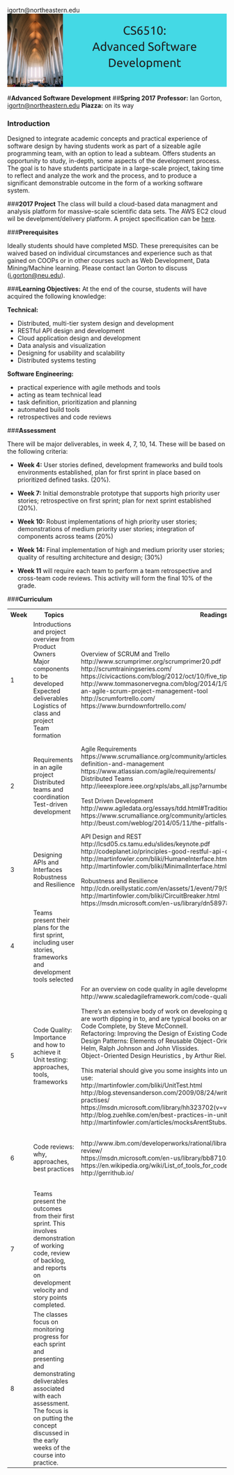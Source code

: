 


igortn&commat;northeastern.edu<br>
<img src="https://raw.githubusercontent.com/gortonator/CS6510-Advanced-Software-Development/master/img/CS6510.png"> <br>

#**Advanced Software Development** 
##**Spring 2017**
**Professor:** Ian Gorton, igortn@northeastern.edu
**Piazza:** on its way

### **Introduction**
Designed to integrate academic concepts and practical experience of software design by having students work as part of a sizeable agile programming team, with an option to lead a subteam. Offers students an opportunity to study, in-depth, some aspects of the development process. The goal is to have students participate in a large-scale project, taking time to reflect and analyze the work and the process, and to produce a significant demonstrable outcome in the form of a working software system.  

###**2017 Project**
The class will build a cloud-based data managment and analysis platform for massive-scale scientific data sets. The AWS EC2 cloud wil be develpment/delivery  platform. A project specification can be [here](https://github.com/gortonator/CS6510-Advanced-Software-Development/blob/master/docs/CS6510ProjectDescription2017.md).

###**Prerequisites**  

Ideally students should have completed MSD. These prerequisites can be waived based on individual circumstances and experience such as that gained on COOPs or in other courses such as Web Development, Data Mining/Machine learning. Please contact Ian Gorton to discuss (i.gorton@neu.edu).

###**Learning Objectives:** 
At the end of the course, students will have acquired the following knowledge:  

**Technical:**   

 - Distributed, multi-tier system design and development   
 - RESTful API   design and development   
 - Cloud application design and development  
 - Data analysis and visualization   
 - Designing for  usability and scalability  
 -  Distributed systems testing

**Software Engineering:**  

 - practical experience with agile methods and tools   
 - acting as team   technical lead   
 - task definition, prioritization and planning  
 - automated  build tools   
 - retrospectives   and code reviews

###**Assessment**  

There will be major deliverables, in week 4, 7, 10, 14. These will be based on the following criteria:  

 - **Week 4:** User stories defined, development frameworks and build tools environments established, plan for first sprint in place based   on prioritized defined tasks. (20%).  
   
 - **Week 7:** Initial demonstrable prototype that supports high priority user stories; retrospective on first sprint; plan for next   sprint established (20%).  
   
 -  **Week 10:** Robust implementations of high priority user stories; demonstrations of medium priority user stories; integration of   components across teams (20%)  
   
 -  **Week 14:** Final implementation of high and medium priority user stories; quality of resulting architecture and design; (30%)  
   
 - **Week 11** will require each team to perform a team retrospective and cross-team code reviews. This activity will form the final 10% of   the grade.

###**Curriculum**
<table>
  <tr>
    <th>Week</th>
    <th>Topics</th>
    <th>Readings</th>
    <th>Homework</th>
  </tr>
  <tr>
    <td>1</td>
    <td> Introductions and project overview from Product Owners <br>
Major components to be developed <br>
Expected deliverables  <br>
Logistics of class and project <br>
Team formation 
    </td>
    <td> Overview of SCRUM and Trello <br>
http://www.scrumprimer.org/scrumprimer20.pdf <br>
http://scrumtrainingseries.com/ <br>
https://civicactions.com/blog/2012/oct/10/five_tips_for_using_trello_for_scrum <br>
http://www.tommasonervegna.com/blog/2014/1/9/10-effective-tips-for-using-trello-as-an-agile-scrum-project-management-tool <br>
http://scrumfortrello.com/ <br>
https://www.burndownfortrello.com/ 
    </td>
    <td>Each team nominates a Scrum Master/Team Lead for the first sprint. <br>
Teams  communicate to agree on a development/build/test environment <br>
Setup a Trello environment, including any extensions you choose to use, for each team and document how you will use it for SCRUM 
    </td>
  </tr>
  <tr>
    <td>2</td>
    <td>Requirements in an agile project <br>
Distributed teams and coordination <br>
Test-driven development</td>
    <td>Agile Requirements <br>
https://www.scrumalliance.org/community/articles/2012/february/agile-requirements-definition-and-management <br>
https://www.atlassian.com/agile/requirements/ <br>
Distributed Teams <br>
http://ieeexplore.ieee.org/xpls/abs_all.jsp?arnumber=4599502&tag=1 <br>
<br>
Test Driven Development <br>
http://www.agiledata.org/essays/tdd.html#TraditionalTesting <br>
https://www.scrumalliance.org/community/articles/2011/may/my-experiments-with-tdd <br>
http://beust.com/weblog/2014/05/11/the-pitfalls-of-test-driven-development/ <br>
</td>
<td>Select a discussions board and issue tracking tool for use across all the teams <br>
Each team must generate a set of candidate user storied based on their understanding of the project requirements and interactions with the Product Owners <br>
    </td>
  </tr>
  <tr>
    <td>3</td>
    <td>Designing APIs and Interfaces <br>
Robustness and Resilience
    </td>
    <td>API Design and REST <br>
http://lcsd05.cs.tamu.edu/slides/keynote.pdf <br>
http://codeplanet.io/principles-good-restful-api-design/ <br>
http://martinfowler.com/bliki/HumaneInterface.html <br>
http://martinfowler.com/bliki/MinimalInterface.html <br>
<br>
Robustness and Resilience <br>
http://cdn.oreillystatic.com/en/assets/1/event/79/Stability%20Patterns%20Presentation.pdf <br>
http://martinfowler.com/bliki/CircuitBreaker.html <br>
https://msdn.microsoft.com/en-us/library/dn589784.aspx <br>
    </td>
    <td>Investigate the libraries you might use for communications in this project and assess candidate libraries for suitability for this project
    </td>
  </tr>
  <tr>
    <td>4</td>
    <td>Teams present their plans for the first sprint, including user stories, frameworks and development tools selected</td>
    <td></td>
    <td></td>
  </tr>
  <tr>
    <td>5</td>
    <td>Code Quality: Importance and how to achieve it <br>
Unit testing: approaches, tools, frameworks</td>
    <td>For an overview on code quality in agile developments <br>
http://www.scaledagileframework.com/code-quality/  <br>
<br>
There’s an extensive body of work on developing quality code. Here’s some examples that are worth dipping in to, and are typical books on any good engineer’s book shelf <br>
Code Complete, by Steve McConnell. <br>
Refactoring: Improving the Design of Existing Code , by Martin Fowler. <br>
Design Patterns: Elements of Reusable Object-Oriented Software , by Erich Gamma, Richard Helm, Ralph Johnson and John Vlissides. <br>
Object-Oriented Design Heuristics , by Arthur Riel. <br>
<br>
This material should give you some insights into unit testing approaches and tools you can use: <br>
http://martinfowler.com/bliki/UnitTest.html <br>
http://blog.stevensanderson.com/2009/08/24/writing-great-unit-tests-best-and-worst-practises/ <br>
https://msdn.microsoft.com/library/hh323702(v=vs.100).aspx <br>
http://blog.zuehlke.com/en/best-practices-in-unit-testing/ <br>
http://martinfowler.com/articles/mocksArentStubs.html </td>
    <td>
    Establish code quality standards for your teams <br>
Establish unit testing practices for your teams</td>
  </tr>
  <tr>
    <td>6</td>
    <td>Code reviews: why, approaches, best practices</td>
    <td> http://www.ibm.com/developerworks/rational/library/11-proven-practices-for-peer-review/ <br>
https://msdn.microsoft.com/en-us/library/bb871031.aspx <br>
https://en.wikipedia.org/wiki/List_of_tools_for_code_review <br>
http://gerrithub.io/ <br>
    </td>
    <td>Choose a process and tooling to support code reviews inside your team and across teams. You’ll be graded on code quality, so don’t neglect this step.</td>
  </tr>
  <tr>
    <td>7</td>
    <td>Teams present the outcomes from their first sprint. This involves demonstration of working code, review of backlog, and reports on development velocity and story points completed. </td>
    <td></td>
    <td></td>
  </tr>
  <tr>
    <td>8</td>
    <td>The classes focus on monitoring progress for each sprint and presenting and demonstrating deliverables associated with each assessment. The focus is on putting the concept discussed in the early weeks of the course into practice. </td>
    <td></td>
    <td></td>
  </tr>
 </table>




















